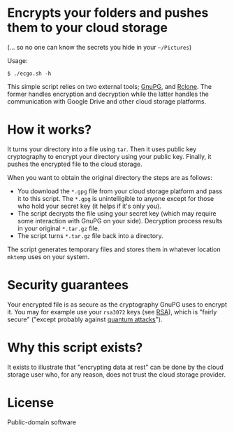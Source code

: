 # Encrypts your folders and pushes them to your cloud storage
(... so no one can know the secrets you hide in your `~/Pictures`)

Usage:

``` shell
$ ./ecgo.sh -h
```

This simple script relies on two external tools;
[GnuPG](https://gnupg.org/), and [Rclone](https://rclone.org/). The
former handles encryption and decryption while the latter handles the
communication with Google Drive and other cloud storage platforms.

# How it works?
It turns your directory into a file using `tar`. Then it uses public
key cryptography to encrypt your directory using your public
key. Finally, it pushes the encrypted file to the cloud storage.

When you want to obtain the original directory the steps are as
follows:
- You download the `*.gpg` file from your cloud storage platform and
  pass it to this script. The `*.gpg` is unintelligible to anyone
  except for those who hold your secret key (it helps if it's only
  you).
- The script decrypts the file using your secret key (which may
  require some interaction with GnuPG on your side). Decryption
  process results in your original `*.tar.gz` file.
- The script turns `*.tar.gz` file back into a directory.

The script generates temporary files and stores them in whatever
location `mktemp` uses on your system.

# Security guarantees
Your encrypted file is as secure as the cryptography GnuPG uses to
encrypt it. You may for example use your `rsa3072` keys (see
[RSA](https://en.wikipedia.org/wiki/RSA_(cryptosystem))), which is
"fairly secure" ("except probably against [quantum
attacks](https://www.technologyreview.com/2019/05/30/65724/how-a-quantum-computer-could-break-2048-bit-rsa-encryption-in-8-hours/)").

# Why this script exists?
It exists to illustrate that "encrypting data at rest" can be done by
the cloud storage user who, for any reason, does not trust the cloud
storage provider.

# License
Public-domain software
